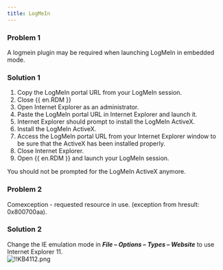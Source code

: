 ```yaml
---
title: LogMeIn
---
```

### Problem 1

A logmein plugin may be required when launching LogMeIn in embedded mode.

### Solution 1

1. Copy the LogMeIn portal URL from your LogMeIn session.
1. Close {{ en.RDM }}
1. Open Internet Explorer as an administrator.
1. Paste the LogMeIn portal URL in Internet Explorer and launch it.
1. Internet Explorer should prompt to install the LogMeIn ActiveX.
1. Install the LogMeIn ActiveX.
1. Access the LogMeIn portal URL from your Internet Explorer window to be sure that the ActiveX has been installed properly.
1. Close Internet Explorer.
1. Open {{ en.RDM }} and launch your LogMeIn session.  

You should not be prompted for the LogMeIn ActiveX anymore.

### Problem 2

Comexception - requested resource in use. (exception from hresult: 0x800700aa).

### Solution 2

Change the IE emulation mode in ***File – Options – Types – Website*** to use Internet Explorer 11.  
![!!KB4112.png](https://webdevolutions.azureedge.net/docs/en/kb/KB4112.png)
